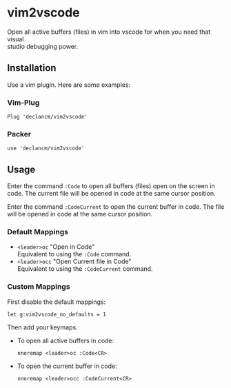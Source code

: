 # vim2vscode

Open all active buffers (files) in vim into vscode for when you need that visual\
studio debugging power.

## Installation

Use a vim plugin. Here are some examples:

### Vim-Plug

```vim
Plug 'declancm/vim2vscode'
```

### Packer

```vim
use 'declancm/vim2vscode'
```

## Usage

Enter the command `:Code` to open all buffers (files) open on the screen in\
code. The current file will be opened in code at the same cursor position.

Enter the command `:CodeCurrent` to open the current buffer in code. The file\
will be opened in code at the same cursor position.

### Default Mappings

- `<leader>oc` "Open in Code"\
  Equivalent to using the `:Code` command.
- `<leader>occ` "Open Current file in Code"\
  Equivalent to using the `:CodeCurrent` command.

### Custom Mappings

First disable the default mappings:

```vim
let g:vim2vscode_no_defaults = 1
```

Then add your keymaps.

- To open all active buffers in code:

  ```vim
  nnoremap <leader>oc :Code<CR>
  ```

- To open the current buffer in code:

  ```vim
  nnoremap <leader>occ :CodeCurrent<CR>
  ```


